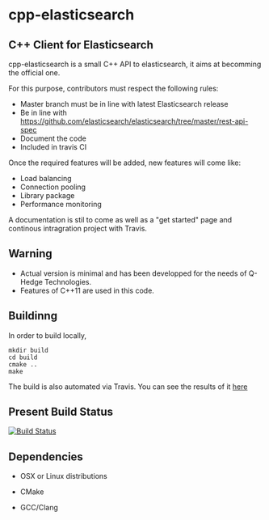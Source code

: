 # cpp-elasticsearch


## C++ Client for Elasticsearch


cpp-elasticsearch is a small C++ API to elasticsearch, it aims at becomming the official one. 

For this purpose, contributors must respect the following rules:
- Master branch must be in line with latest Elasticsearch release
- Be in line with https://github.com/elasticsearch/elasticsearch/tree/master/rest-api-spec
- Document the code
- Included in travis CI

Once the required features will be added, new features will come like:
- Load balancing
- Connection pooling
- Library package
- Performance monitoring

A documentation is stil to come as well as a "get started" page and continous intragration project with Travis.


## Warning

- Actual version is minimal and has been developped for the needs of Q-Hedge Technologies.
- Features of C++11 are used in this code.



## Buildinng

In order to build locally,

  ```
  mkdir build
  cd build
  cmake ..
  make
  ```
  
The build is also automated via Travis.  You can see the results of it [here](https://travis-ci.org/bowlofstew/cpp-elasticsearch)


## Present Build Status

[![Build Status](https://travis-ci.org/bowlofstew/cpp-elasticsearch.svg?branch=master)](https://travis-ci.org/bowlofstew/cpp-elasticsearch)


## Dependencies

  * OSX or Linux distributions

  * CMake

  * GCC/Clang
